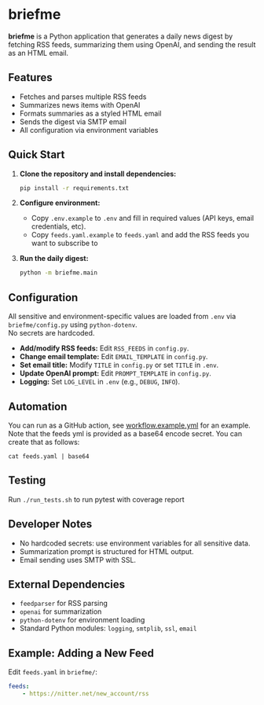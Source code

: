 # briefme

**briefme** is a Python application that generates a daily news digest by fetching RSS feeds, summarizing them using OpenAI, and sending the result as an HTML email.

## Features

- Fetches and parses multiple RSS feeds
- Summarizes news items with OpenAI
- Formats summaries as a styled HTML email
- Sends the digest via SMTP email
- All configuration via environment variables

## Quick Start

1. **Clone the repository and install dependencies:**
    ```sh
    pip install -r requirements.txt
    ```

2. **Configure environment:**
    - Copy `.env.example` to `.env` and fill in required values (API keys, email credentials, etc).
    - Copy `feeds.yaml.example` to `feeds.yaml` and add the  RSS feeds you want to subscribe to

3. **Run the daily digest:**
    ```sh
    python -m briefme.main
    ```

## Configuration

All sensitive and environment-specific values are loaded from `.env` via `briefme/config.py` using `python-dotenv`.  
No secrets are hardcoded.

- **Add/modify RSS feeds:** Edit `RSS_FEEDS` in `config.py`.
- **Change email template:** Edit `EMAIL_TEMPLATE` in `config.py`.
- **Set email title:** Modify `TITLE` in `config.py` or set `TITLE` in `.env`.
- **Update OpenAI prompt:** Edit `PROMPT_TEMPLATE` in `config.py`.
- **Logging:** Set `LOG_LEVEL` in `.env` (e.g., `DEBUG`, `INFO`).

## Automation

You can run as a GitHub action, see [workflow.example.yml](workflow.example.yml) for an example. Note that the feeds yml is provided as a base64 encode secret. You can create that as follows:

```
cat feeds.yaml | base64
```

## Testing

Run `./run_tests.sh` to run pytest with coverage report

## Developer Notes

- No hardcoded secrets: use environment variables for all sensitive data.
- Summarization prompt is structured for HTML output.
- Email sending uses SMTP with SSL.

## External Dependencies

- `feedparser` for RSS parsing
- `openai` for summarization
- `python-dotenv` for environment loading
- Standard Python modules: `logging`, `smtplib`, `ssl`, `email`

## Example: Adding a New Feed

Edit `feeds.yaml` in `briefme/`:
```yaml
feeds:
    - https://nitter.net/new_account/rss
```
